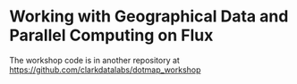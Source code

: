 # Working with Geographical Data and Parallel Computing on Flux

The workshop code is in another repository at  
https://github.com/clarkdatalabs/dotmap_workshop


